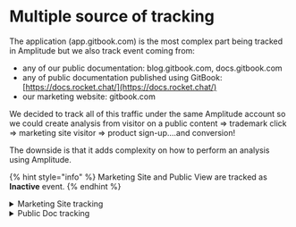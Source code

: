 # Multiple source of tracking

The application (app.gitbook.com) is the most complex part being tracked in Amplitude but we also track event coming from:

* any of our public documentation: blog.gitbook.com, docs.gitbook.com
* any of public documentation published using GitBook: [https://docs.rocket.chat/](https://docs.rocket.chat/)
* our marketing website: gitbook.com

We decided to track all of this traffic under the same Amplitude account so we could create analysis from visitor on a public content => trademark click => marketing site visitor => product sign-up....and conversion!

The downside is that it adds complexity on how to perform an analysis using Amplitude.

{% hint style="info" %}
Marketing Site and Public View are tracked as **Inactive** event.
{% endhint %}

<details>

<summary>Marketing Site tracking</summary>

All events tracked on the marketing site use the same prefix `marketing_site`

![](<../.gitbook/assets/image (1).png>)

![](<../.gitbook/assets/image (26).png>)

</details>

<details>

<summary>Public Doc tracking</summary>

All events performed on a public documentation use the same prefix `public_content:`

![](<../.gitbook/assets/image (7).png>)

Some events could be fired by public content and in-app content. In that case, please use the event property called `screenSite` to distinguish it:

[https://analytics.amplitude.com/gitbook-com/chart/new/df8k9ca](https://analytics.amplitude.com/gitbook-com/chart/new/df8k9ca)

</details>

&#x20;
